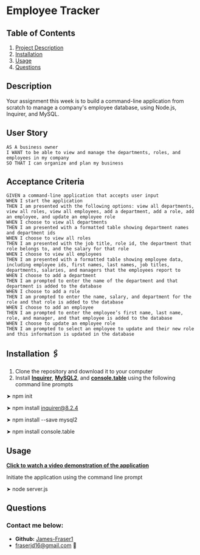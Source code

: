# **Employee Tracker**

## **Table of Contents**
1. [Project Description](#description)
2. [Installation](#installation)
3. [Usage](#usage)
4. [Questions](#questions)

## **Description**
Your assignment this week is to build a command-line application from scratch to manage a company's employee database, using Node.js, Inquirer, and MySQL.
## User Story
  
```
AS A business owner
I WANT to be able to view and manage the departments, roles, and employees in my company
SO THAT I can organize and plan my business
```
  
## Acceptance Criteria
  
``` 
GIVEN a command-line application that accepts user input
WHEN I start the application
THEN I am presented with the following options: view all departments, view all roles, view all employees, add a department, add a role, add an employee, and update an employee role
WHEN I choose to view all departments
THEN I am presented with a formatted table showing department names and department ids
WHEN I choose to view all roles
THEN I am presented with the job title, role id, the department that role belongs to, and the salary for that role
WHEN I choose to view all employees
THEN I am presented with a formatted table showing employee data, including employee ids, first names, last names, job titles, departments, salaries, and managers that the employees report to
WHEN I choose to add a department
THEN I am prompted to enter the name of the department and that department is added to the database
WHEN I choose to add a role
THEN I am prompted to enter the name, salary, and department for the role and that role is added to the database
WHEN I choose to add an employee
THEN I am prompted to enter the employee’s first name, last name, role, and manager, and that employee is added to the database
WHEN I choose to update an employee role
THEN I am prompted to select an employee to update and their new role and this information is updated in the database
```

## **Installation &#128391;**
1. Clone the repository and download it to your computer
2. Install **[Inquirer](https://www.npmjs.com/package/inquirer)**, **[MySQL2](https://www.npmjs.com/package/express)**, and **[console.table](https://www.npmjs.com/package/uuid)** using the following command line prompts

&#10148; npm init

&#10148; npm install inquirer@8.2.4

&#10148; npm install --save mysql2

&#10148; npm install console.table

## **Usage**

**[Click to watch a video demonstration of the application]((https://youtu.be/fzguD4dcxz0))**


Initiate the application using the command line prompt

&#10148; node server.js

## **Questions**
### Contact me below:
* **Github:** [James-Fraser1](https://github.com/James-Fraser1)
*  fraserjd16@gmail.com &#128233;
